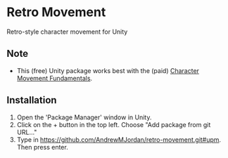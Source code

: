 # Retro Movement

Retro-style character movement for Unity

## Note
- This (free) Unity package works best with the (paid) [Character Movement Fundamentals](https://janott.weebly.com/character-movement-fundamentals.html).

## Installation
1. Open the 'Package Manager' window in Unity.
2. Click on the + button in the top left. Choose "Add package from git URL..."
3. Type in https://github.com/AndrewMJordan/retro-movement.git#upm. Then press enter.
